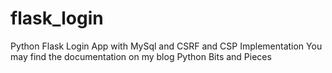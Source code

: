 # flask_login
Python Flask Login App with MySql and CSRF and CSP Implementation
You may find the documentation on my blog Python Bits and Pieces
